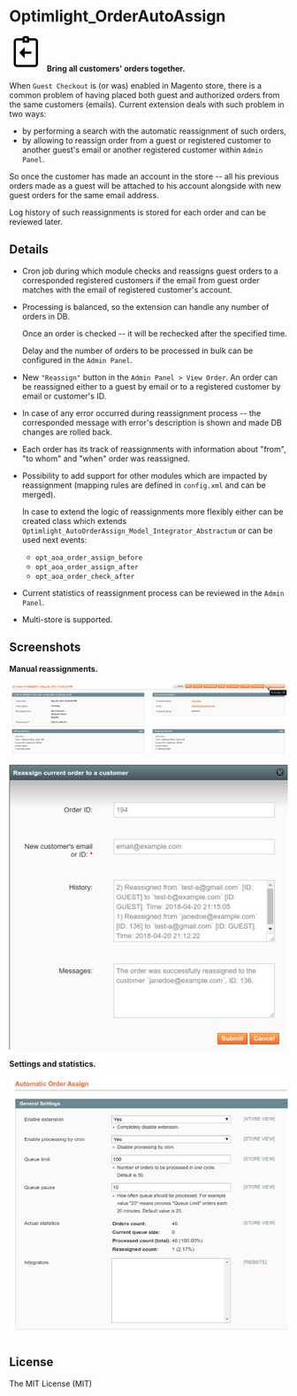 Optimlight_OrderAutoAssign
==========================

![Automatic Order Reassignment](image/icon.png) **Bring all customers' orders together.**  

When `Guest Checkout` is (or was) enabled in Magento store, there is a common problem of having placed both guest and authorized orders from the same customers (emails).
Current extension deals with such problem in two ways:
- by performing a search with the automatic reassignment of such orders,
- by allowing to reassign order from a guest or registered customer to another guest's email or another registered customer within `Admin Panel`.

So once the customer has made an account in the store -- all his previous orders made as a guest will be attached to his account alongside with new guest orders for the same email address.

Log history of such reassignments is stored for each order and can be reviewed later.

## Details
- Cron job during which module checks and reassigns guest orders to a corresponded registered customers if the email from guest order matches with the email of registered customer's account. 
- Processing is balanced, so the extension can handle any number of orders in DB.

  Once an order is checked -- it will be rechecked after the specified time.  
  
  Delay and the number of orders to be processed in bulk can be configured in the `Admin Panel`.
- New `"Reassign"` button in the `Admin Panel > View Order`. An order can be reassigned either to a guest by email or to a registered customer by email or customer's ID.

- In case of any error occurred during reassignment process -- the corresponded message with error's description is shown and made DB changes are rolled back.
- Each order has its track of reassignments with information about "from", "to whom" and "when" order was reassigned.     
- Possibility to add support for other modules which are impacted by reassignment (mapping rules are defined in `config.xml` and can be merged).
  
  In case to extend the logic of reassignments more flexibly either can be created class which extends `Optimlight_AutoOrderAssign_Model_Integrator_Abstractum` or can be used next events:
  - `opt_aoa_order_assign_before`
  - `opt_aoa_order_assign_after`
  - `opt_aoa_order_check_after`   
- Current statistics of reassignment process can be reviewed in the `Admin Panel`. 
- Multi-store is supported.

## Screenshots

**Manual reassignments.**

![Button](image/button.png)


![Popup](image/popup.png)

**Settings and statistics.**

![Settings & Statistics](image/settings.png)

## License

The MIT License (MIT)
